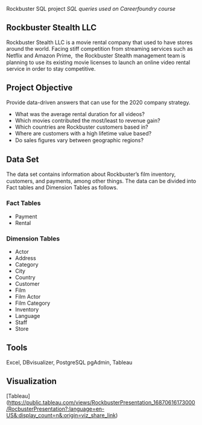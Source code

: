 Rockbuster SQL project
*SQL queries used on Careerfoundry course*

## Rockbuster Stealth LLC

Rockbuster Stealth LLC is a movie rental company that used to have stores around the world. Facing stiff competition from streaming services such as Netﬂix and Amazon Prime,  the Rockbuster Stealth management team is planning to use its existing movie licenses to launch an online video rental service in order to stay competitive. 

## Project Objective

Provide data-driven answers that can use for the  2020 company strategy.
  - What was the average rental duration for all videos?
  - Which movies contributed the most/least to revenue gain?
  - Which countries are Rockbuster customers based in?
  - Where are customers with a high lifetime value based? 
  - Do sales ﬁgures vary between geographic regions? 

## Data Set

The data set contains information about Rockbuster’s ﬁlm inventory, customers, and payments, among other things. The data can be divided into Fact tables and Dimension Tables as follows.

### Fact Tables
- Payment
- Rental

### Dimension Tables
- Actor
- Address
- Category
- City
- Country
- Customer
- Film
- Film Actor
- Film Category
- Inventory
- Language
- Staff
- Store

## Tools
Excel, DBvisualizer, PostgreSQL pgAdmin, Tableau

## Visualization

[Tableau] (https://public.tableau.com/views/RockbusterPresentation_16870616173000/RocbusterPresentation?:language=en-US&:display_count=n&:origin=viz_share_link)

